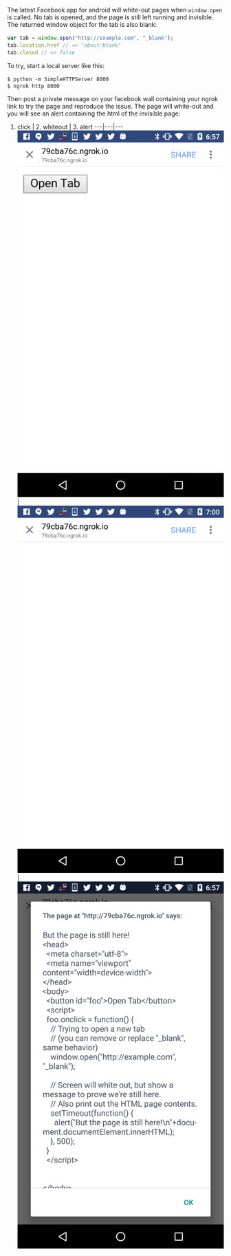 The latest Facebook app for android will white-out pages when `window.open`
is called.  No tab is opened, and the page is still left running and invisible.
The returned window object for the tab is also blank:

```js
var tab = window.open("http://example.com", "_blank");
tab.location.href // => "about:blank"
tab.closed // => false
```

To try, start a local server like this:

```
$ python -m SimpleHTTPServer 8000
$ ngrok http 8000
```

Then post a private message on your facebook wall containing your ngrok link
to try the page and reproduce the issue.  The page will white-out and you
will see an alert containing the html of the invisible page:

1. click | 2. whiteout | 3. alert
---|---|---
![button](screen-button.png) | ![white](screen-white.png) | ![alert](screen-alert.png)
